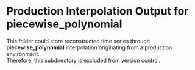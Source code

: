 # Production Interpolation Output for piecewise_polynomial

This folder could store reconstructed time series through **piecewise_polynomial** interpolation originating from a production environment.  
Therefore, this subdirectory is excluded from version control.
